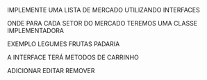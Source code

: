 
IMPLEMENTE UMA LISTA DE MERCADO UTILIZANDO INTERFACES

ONDE PARA CADA SETOR DO MERCADO TEREMOS UMA CLASSE IMPLEMENTADORA

EXEMPLO
LEGUMES
FRUTAS
PADARIA


A INTERFACE TERÁ METODOS DE CARRINHO

ADICIONAR
EDITAR
REMOVER
